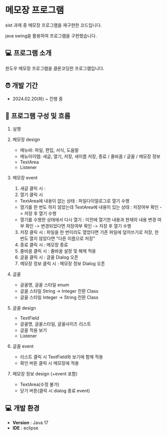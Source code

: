 # 메모장 프로그램
sist 과제 중 메모장 프로그램을 재구현한 코드입니다.

java swing을 활용하여 프로그램을 구현했습니다.

## 💻 프로그램 소개
윈도우 메모장 프로그램을 클론코딩한 프로그램입니다.

## ⏰ 개발 기간
- 2024.02.20(화) ~ 진행 중

## 💾 프로그램 구성 및 흐름
1. 실행

2. 메모장 design
	- 메뉴바: 파일, 편집, 서식, 도움말
	- 메뉴아이템: 새글, 열기, 저장, 새이름 저장, 종료 / 줄바꿈 / 글꼴 / 메모장 정보
	- TextArea
	- Listener

3. 메모장 event
	1) 새글 클릭 시 : 
	2) 열기 클릭 시  
	 - TextArea에 내용이 없는 상태 : 파일다이얼로그로 열기 수행
	 - 열기를 한 번도 하지 않았는데 TextArea에 내용이 있는 상태 : 저장여부 확인 -> 저장 후 열기 수행
	 - 열기를 수행한 상태에서 다시 열기 : 이전에 열기한 내용과 현재의 내용 변경 여부 확인 -> 변경되었다면 저장여부 확인 -> 저장 후 열기 수행 
	3) 저장 클릭 시 : 파일을 한 번이라도 열었다면 기존 파일에 덮어쓰기로 저장, 한 번도 열지 않았다면 "다른 이름으로 저장"
	4) 종료 클릭 시 : 메모장 종료
	5) 줄바꿈 클릭 시 : 줄바꿈 설정 및 해제 적용
	6) 글꼴 클릭 시 : 글꼴 Dialog 오픈
	7) 메모장 정보 클릭 시 : 메모장 정보 Dialog 오픈
	
4. 글꼴
	- 글꼴명, 글꼴 스타일 enum
	- 글꼴 스타일 String -> Integer 전환 Class
	- 글꼴 스타일 Integer -> String 전환 Class
	
5. 글꼴 design
	- TextField
	- 글꼴명, 글꼴스타일, 글꼴사이즈 리스트
	- 글꼴 적용 보기
	- Listener
	
6. 글꼴 event
	- 리스트 클릭 시 TextField와 보기에 함께 적용
	- 확인 버튼 클릭 시 메모장에 적용

7. 메모장 정보 design (+event 포함)
	- TextArea(수정 불가)
	- 닫기 버튼(클릭 시 dialog 종료 event)

## 💻 개발 환경
- **Version** : Java 17
- **IDE** : eclipse
